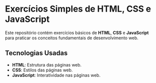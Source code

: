 # Exercícios Simples de HTML, CSS e JavaScript

Este repositório contém exercícios básicos de **HTML**, **CSS** e **JavaScript** para praticar os conceitos fundamentais de desenvolvimento web.

## Tecnologias Usadas
- **HTML**: Estrutura das páginas web.
- **CSS**: Estilos das páginas web.
- **JavaScript**: Interatividade nas páginas web.
